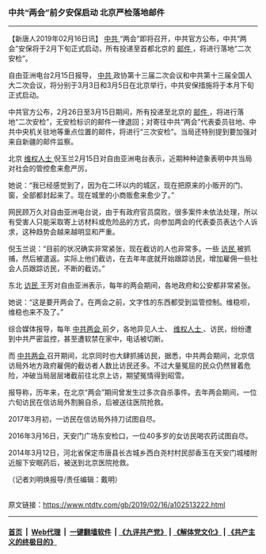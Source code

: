 ### 中共“两会”前夕安保启动   北京严检落地邮件
------------------------

<div class="post_content">
 <p>
  【新唐人2019年02月16日讯】
  <a href="https://www.ntdtv.com/gb/中共.htm">
   中共
  </a>
  “两会”即将召开，中共官方公布，中共“两会”安保将于2月下旬正式启动，所有投递至首都北京的
  <a href="https://www.ntdtv.com/gb/邮件.htm">
   邮件
  </a>
  ，将进行落地“二次安检”。
 </p>
 <p>
  自由亚洲电台2月15日报导，
  <a href="https://www.ntdtv.com/gb/中共.htm">
   中共
  </a>
  政协第十三届二次会议和中共第十三届全国人大二次会议，将分别于3月3日和3月5日在北京举行，中共安保措施将于本月下旬正式启动。
 </p>
 <p>
  中共官方公布，2月26日至3月15日期间，所有投递至北京的
  <a href="https://www.ntdtv.com/gb/邮件.htm">
   邮件
  </a>
  ，将进行落地“二次安检”，无安检标识的邮件一律退回；对寄往中共“两会”代表委员驻地、中共中央机关驻地等重点位置的邮件，将进行“三次安检”。当局还特别提到要加强对来自新疆的邮件监察。
 </p>
 <p>
  北京
  <a href="https://www.ntdtv.com/gb/维权人士.htm">
   维权人士
  </a>
  倪玉兰2月15日对自由亚洲电台表示，近期种种迹象表明中共当局对社会的管控愈来愈严厉。
 </p>
 <p>
  她说：“我已经感觉到了，因为在二环以内的城区，现在把原来的小贩开的门、窗，全部都封起来了。现在城里的小商贩愈来愈少了。”
 </p>
 <p>
  网民顾万久对自由亚洲电台说，由于有政府官员腐败，很多案件未依法处理，所以有受害人只能采取寄上访材料或危险品的方式，向参加两会的代表委员表达个人诉求，这种趋势会越来越明显和严重。
 </p>
 <p>
  倪玉兰说：“目前的状况确实非常紧张，现在截访的人也非常多。一些
  <a href="https://www.ntdtv.com/gb/访民.htm">
   访民
  </a>
  被抓捕，然后被遣返。实际上他们截访，在去年年底就开始跟踪访民，增加雇佣一些社会人员跟踪访民，不断的截访。”
 </p>
 <p>
  东北
  <a href="https://www.ntdtv.com/gb/访民.htm">
   访民
  </a>
  王芳对自由亚洲表示，每年的两会期间，各地政府和公安都非常紧张。
 </p>
 <p>
  她说：“这是要开两会了。在两会之前，文字性的东西都受到监管控制。维稳呗，维稳也来不及了。”
 </p>
 <p>
  综合媒体报导，每年
  <a href="https://www.ntdtv.com/gb/中共两会.htm">
   中共两会
  </a>
  前夕，各地异见人士、
  <a href="https://www.ntdtv.com/gb/维权人士.htm">
   维权人士
  </a>
  、访民，纷纷遭到中共严密监控，甚至遭软禁在家中，电话被切断。
 </p>
 <p>
  而
  <a href="https://www.ntdtv.com/gb/中共两会.htm">
   中共两会
  </a>
  召开期间，北京同时也大肆抓捕访民，据悉，中共两会期间，北京信访局外地方政府雇佣的截访者人数比访民还多。不过大量冤屈的民众仍然冒着危险，冲破当局层层堵截前往北京上访，期望冤情得到昭雪。
 </p>
 <p>
  报导称，历年来，在北京“两会”期间曾发生过多次自杀事件。去年两会期间，一位六旬访民在信访局外割腕自杀，后被送往医院抢救。
 </p>
 <p>
  2017年3月初，一访民在信访局外持刀试图自尽。
 </p>
 <p>
  2016年3月16日，天安门广场东安检口，一位40多岁的女访民喝农药试图自尽。
 </p>
 <p>
  2014年3月12日，河北省保定市唐县长古城乡西白尧村村民邸香玉在天安门城楼附近服下安眠药后，被送到北京医院抢救。
 </p>
 <p>
  （记者刘明焕报导/责任编辑：戴明）
 </p>
 <div class="single_ad">
 </div>
</div>

<br/>原文链接：https://www.ntdtv.com/gb/2019/02/16/a102513222.html


------------------------
#### [首页](https://github.com/gfw-breaker/banned-news/blob/master/README.md) &nbsp;|&nbsp; [Web代理](https://github.com/labour-camp/helloworld) &nbsp;|&nbsp; [一键翻墙软件](https://github.com/gfw-breaker/nogfw/blob/master/README.md) &nbsp;| [《九评共产党》](https://github.com/gfw-breaker/9ping.md/blob/master/README.md#九评之一评共产党是什么) | [《解体党文化》](https://github.com/gfw-breaker/jtdwh.md/blob/master/README.md) | [《共产主义的终极目的》](https://github.com/gfw-breaker/gczydzjmd.md/blob/master/README.md)

